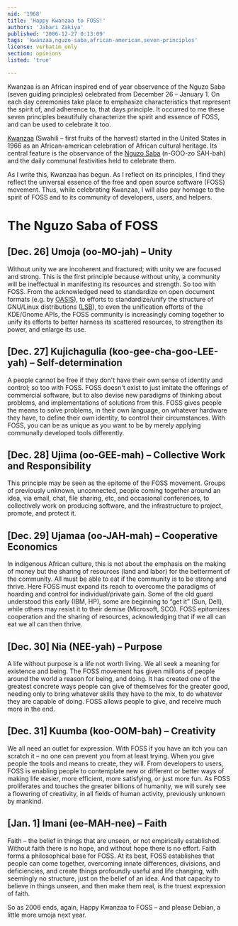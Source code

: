 ```yaml
---
nid: '1968'
title: 'Happy Kwanzaa to FOSS!'
authors: 'Jabari Zakiya'
published: '2006-12-27 0:13:09'
tags: 'kwanzaa,nguzo-saba,african-american,seven-principles'
license: verbatim_only
section: opinions
listed: 'true'

---
```

Kwanzaa is an African inspired end of year observance of the Nguzo Saba (seven guiding principles) celebrated from December 26 – January 1. On each day ceremonies take place to emphasize characteristics that represent the spirit of, and adherence to, that days principle.  It occurred to me these seven principles beautifully characterize the spirit and essence of FOSS, and can be used to celebrate it too.

[Kwanzaa](http://www.officialkwanzaawebsite.org/index.shtml) (Swahili – first fruits of the harvest) started in the United States in 1966 as an African-american celebration of African cultural heritage.  Its central feature is the observance of the [Nguzo Saba](http://www.tike.com/celeb-kw.htm) (n-GOO-zo SAH-bah) and the daily communal festivities held to celebrate them.

As I write this, Kwanzaa has begun. As I reflect on its principles, I find they reflect the universal essence of the free and open source software (FOSS) movement. Thus, while celebrating Kwanzaa, I will also pay homage to the spirit of FOSS and to its community of developers, users, and helpers.


# The Nguzo Saba of FOSS


## [Dec. 26] Umoja (oo-MO-jah) – Unity

Without unity we are incoherent and fractured; with unity we are focused and strong.  This is the first principle because without unity, a community will be ineffectual in manifesting its resources and strength.  So too with FOSS.  From the acknowledged need to standardize on open document formats (e.g. by [OASIS](http://www.oasis-open.org/home/index.php)), to efforts to standardize/unify the structure of GNU/Linux distributions ([LSB](http://www.freestandards.org/en/LSB)), to even the unification efforts of the KDE/Gnome APIs, the FOSS community is increasingly coming together to unify its efforts to better harness its scattered resources, to strengthen its power, and enlarge its use.


## [Dec. 27] Kujichagulia (koo-gee-cha-goo-LEE-yah) – Self-determination

A people cannot be free if they don't have their own sense of identity and control; so too with FOSS. FOSS doesn't exist to just imitate the offerings of commercial software, but to also devise new paradigms of thinking about problems, and implementations of solutions from this.  FOSS gives people the means to solve problems, in their own language, on whatever hardware they have, to define their own identity, to control their circumstances. With FOSS, you can be as unique as you want to be by merely applying communally developed tools differently.


## [Dec. 28] Ujima (oo-GEE-mah) – Collective Work and Responsibility

This principle may be seen as the epitome of the FOSS movement.  Groups of previously unknown, unconnected, people coming together around an idea, via email, chat, file sharing, etc, and occasional conferences, to collectively work on producing software, and the infrastructure to project, promote, and protect it.


## [Dec. 29] Ujamaa (oo-JAH-mah) – Cooperative Economics

In indigenous African culture, this is not about the emphasis on the making of money but the sharing of resources (land and labor) for the betterment of the community.  All must be able to eat if the community is to be strong and thrive. Here FOSS must expand its reach to overcome the paradigms of hoarding and control for individual/private gain.  Some of the old guard understood this early (IBM, HP), some are beginning to “get it” (Sun, Dell), while others may resist it to their demise (Microsoft, SCO).  FOSS epitomizes cooperation and the sharing of resources, acknowledging that if we all can eat we all can then thrive.


## [Dec. 30] Nia (NEE-yah) – Purpose

A life without purpose is a life not worth living. We all seek a meaning for existence and being.  The FOSS movement has given millions of people around the world a reason for being, and doing.  It has created one of the greatest concrete ways people can give of themselves for the greater good, needing only to bring whatever skills they have to the mix, to do whatever they are capable of doing.  FOSS allows people to give, and receive much more in the end.


## [Dec. 31] Kuumba (koo-OOM-bah) – Creativity

We all need an outlet for expression.  With FOSS if you have an itch you can scratch it – no one can prevent you from at least trying.  When you give people the tools and means to create, they will.  From developers to users, FOSS is enabling people to contemplate new or different or better ways of making life easier, more efficient, more satisfying, or just more fun.  As FOSS proliferates and touches the greater billions of humanity, we will surely see a flowering of creativity, in all fields of human activity, previously unknown by mankind.


## [Jan. 1] Imani (ee-MAH-nee) – Faith

Faith – the belief in things that are unseen, or not empirically established.  Without faith there is no hope, and without hope there is no effort.  Faith forms a philosophical base for FOSS.  At its best, FOSS establishes that people can come together, overcoming innate differences, divisions, and deficiencies, and create things profoundly useful and life changing, with seemingly no structure, just on the belief of an idea. And that capacity to believe in things unseen, and then make them real, is the truest expression of faith. 

So as 2006 ends, again, Happy Kwanzaa to FOSS – and please Debian, a little more umoja next year.

